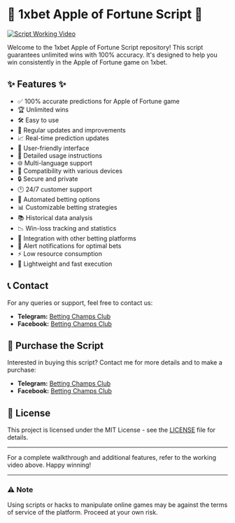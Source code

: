 # 🎯 1xbet Apple of Fortune Script 🎯

[![Script Working Video](https://img.youtube.com/vi/grFpd11Bncw/0.jpg)](https://youtube.com/shorts/grFpd11Bncw)

Welcome to the 1xbet Apple of Fortune Script repository! This script guarantees unlimited wins with 100% accuracy. It's designed to help you win consistently in the Apple of Fortune game on 1xbet. 

## ✨ Features ✨

- ✅ 100% accurate predictions for Apple of Fortune game
- 🏆 Unlimited wins
- 🛠 Easy to use
- 🔄 Regular updates and improvements
- 📈 Real-time prediction updates
- 🎨 User-friendly interface
- 📖 Detailed usage instructions
- 🌐 Multi-language support
- 📱 Compatibility with various devices
- 🔒 Secure and private
- 🕛 24/7 customer support
- 🤖 Automated betting options
- 📊 Customizable betting strategies
- 📚 Historical data analysis
- 📉 Win-loss tracking and statistics
- 🔗 Integration with other betting platforms
- 🔔 Alert notifications for optimal bets
- ⚡ Low resource consumption
- 🚀 Lightweight and fast execution

## 📞 Contact

For any queries or support, feel free to contact us:

- **Telegram:** [Betting Champs Club](https://t.me/bettingchampsclub)
- **Facebook:** [Betting Champs Club](https://www.facebook.com/profile.php?id=61563053734797)

## 💼 Purchase the Script

Interested in buying this script? Contact me for more details and to make a purchase:

- **Telegram:** [Betting Champs Club](https://t.me/bettingchampsclub)
- **Facebook:** [Betting Champs Club](https://www.facebook.com/profile.php?id=61563053734797)

## 📜 License

This project is licensed under the MIT License - see the [LICENSE](LICENSE) file for details.

---

For a complete walkthrough and additional features, refer to the working video above. Happy winning!

---

### ⚠️ Note

Using scripts or hacks to manipulate online games may be against the terms of service of the platform. Proceed at your own risk.
